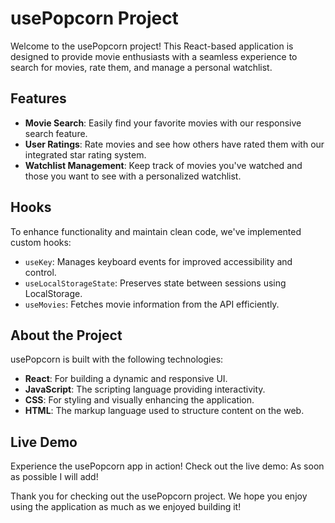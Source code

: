 # usePopcorn Project

Welcome to the usePopcorn project! This React-based application is designed to provide movie enthusiasts with a seamless experience to search for movies, rate them, and manage a personal watchlist.

## Features

- **Movie Search**: Easily find your favorite movies with our responsive search feature.
- **User Ratings**: Rate movies and see how others have rated them with our integrated star rating system.
- **Watchlist Management**: Keep track of movies you've watched and those you want to see with a personalized watchlist.

## Hooks

To enhance functionality and maintain clean code, we've implemented custom hooks:

- `useKey`: Manages keyboard events for improved accessibility and control.
- `useLocalStorageState`: Preserves state between sessions using LocalStorage.
- `useMovies`: Fetches movie information from the API efficiently.

## About the Project

usePopcorn is built with the following technologies:

- **React**: For building a dynamic and responsive UI.
- **JavaScript**: The scripting language providing interactivity.
- **CSS**: For styling and visually enhancing the application.
- **HTML**: The markup language used to structure content on the web.

## Live Demo

Experience the usePopcorn app in action! Check out the live demo:
As soon as possible I will add!

Thank you for checking out the usePopcorn project. We hope you enjoy using the application as much as we enjoyed building it!

